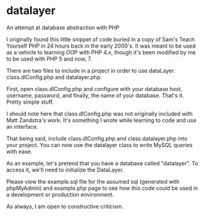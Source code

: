 # datalayer
An attempt at database abstraction with PHP

I originally found this little snippet of code buried in a copy of Sam's Teach Yourself PHP in 24 hours back in the early 2000's.
It was meant to be used as a vehicle to learning OOP with PHP 4.x, though it's been modified by me to be used with PHP 5 and now, 7.

There are two files to include in a project in order to use dataLayer. class.dlConfig.php and datalayer.php

First, open class.dlConfig.php and configure with your database host, username, password, and finally, the name of your database.
That's it. Pretty simple stuff.

I should note here that class.dlConfig.php was not originally included with Matt Zandstra's work. It's something I wrote while learning
to code and use an interface.

That being said, include class.dlConfig.php and class.datalayer.php into your project. You can now use the datalayer class to write 
MySQL queries with ease.

As an example, let's pretend that you have a database called "datalayer". To access it, we'll need to initialize the DataLayer. 

Please view the example.sql file for the assumed sql (generated with phpMyAdmin) and example.php page to see how this code could be used
in a development or production environment.

As always, I am open to constructive criticism. 
